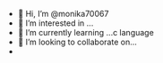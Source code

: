 - 👋 Hi, I’m @monika70067
- 👀 I’m interested in ...
- 🌱 I’m currently learning ...c language 
- 💞️ I’m looking to collaborate on...
- 

